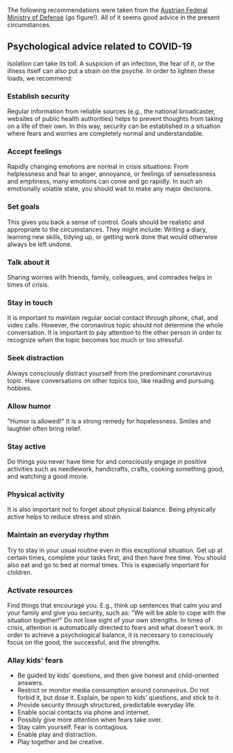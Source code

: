 The following recommendations were taken from the [Austrian Federal Ministry of Defense](http://www.bundesheer.at/archiv/a2020/corona/artikel.php?id=5494) (go figure!). All of it seems good advice in the present circumstances. 

## Psychological advice related to COVID-19

Isolation can take its toll. A suspicion of an infection, the fear of it, or the illness itself can also put a strain on the psyche. In order to lighten these loads, we recommend:

### Establish security

Regular information from reliable sources (e.g., the national broadcaster, websites of public health authorities) helps to prevent thoughts from taking on a life of their own. In this way, security can be established in a situation where fears and worries are completely normal and understandable.

### Accept feelings 

Rapidly changing emotions are normal in crisis situations: From helplessness and fear to anger, annoyance, or feelings of senselessness and emptiness, many emotions can come and go rapidly. In such an emotionally volatile state, you should wait to make any major decisions. 

### Set goals 

This gives you back a sense of control. Goals should be realistic and appropriate to the circumstances. They might include: Writing a diary, learning new skills, tidying up, or getting work done that would otherwise always be left undone.

### Talk about it 

Sharing worries with friends, family, colleagues, and comrades helps in times of crisis.

### Stay in touch 

It is important to maintain regular social contact through phone, chat, and video calls. However, the coronavirus topic should not determine the whole conversation. It is important to pay attention to the other person in order to recognize when the topic becomes too much or too stressful.

### Seek distraction 

Always consciously distract yourself from the predominant coronavirus topic. Have conversations on other topics too, like reading and pursuing hobbies.

### Allow humor 

"Humor is allowed!" It is a strong remedy for hopelessness. Smiles and laughter often bring relief.

### Stay active 

Do things you never have time for and consciously engage in positive activities such as needlework, handicrafts, crafts, cooking something good, and watching a good movie.

### Physical activity 

It is also important not to forget about physical balance. Being physically active helps to reduce stress and strain.

### Maintain an everyday rhythm 

Try to stay in your usual routine even in this exceptional situation. Get up at certain times, complete your tasks first, and then have free time. You should also eat and go to bed at normal times. This is especially important for children. 

### Activate resources 

Find things that encourage you. E.g., think up sentences that calm you and your family and give you security, such as: "We will be able to cope with the situation together!" Do not lose sight of your own strengths. In times of crisis, attention is automatically directed to fears and what doesn't work. In order to achieve a psychological balance, it is necessary to consciously focus on the good, the successful, and the strengths.

### Allay kids' fears

- Be guided by kids’ questions, and then give honest and child-oriented answers.
- Restrict or monitor media consumption around coronavirus. Do not forbid it, but dose it. Explain, be open to kids’ questions, and stick to it.
- Provide security through structured, predictable everyday life.
- Enable social contacts via phone and internet. 
- Possibly give more attention when fears take over.
- Stay calm yourself. Fear is contagious.
- Enable play and distraction.
- Play together and be creative.

